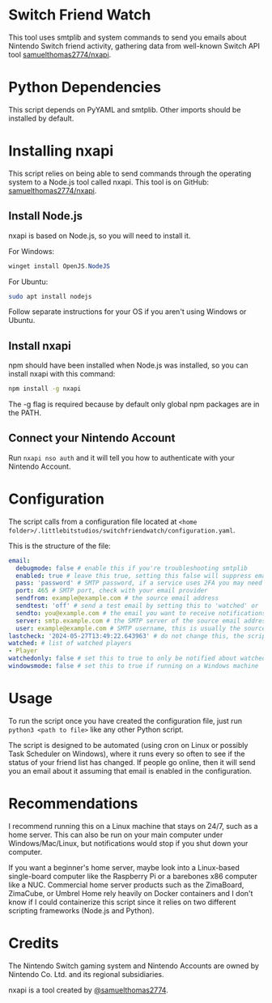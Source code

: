 # Switch Friend Watch
This tool uses smtplib and system commands to send you emails about Nintendo Switch friend activity, gathering data from well-known Switch API tool [samuelthomas2774/nxapi](https://github.com/samuelthomas2774/nxapi).

# Python Dependencies
This script depends on PyYAML and smtplib. Other imports should be installed by default.

# Installing nxapi
This script relies on being able to send commands through the operating system to a Node.js tool called nxapi. This tool is on GitHub: [samuelthomas2774/nxapi](https://github.com/samuelthomas2774/nxapi).

## Install Node.js
nxapi is based on Node.js, so you will need to install it.

For Windows:
```powershell
winget install OpenJS.NodeJS
```

For Ubuntu:
```bash
sudo apt install nodejs
```

Follow separate instructions for your OS if you aren't using Windows or Ubuntu.

## Install nxapi
npm should have been installed when Node.js was installed, so you can install nxapi with this command:
```bash
npm install -g nxapi
```
The -g flag is required because by default only global npm packages are in the PATH.

## Connect your Nintendo Account
Run `nxapi nso auth` and it will tell you how to authenticate with your Nintendo Account.

# Configuration
The script calls from a configuration file located at `<home folder>/.littlebitstudios/switchfriendwatch/configuration.yaml`.

This is the structure of the file:
```yaml
email:
  debugmode: false # enable this if you're troubleshooting smtplib
  enabled: true # leave this true, setting this false will suppress emails
  pass: 'password' # SMTP password, if a service uses 2FA you may need a specific app password
  port: 465 # SMTP port, check with your email provider
  sendfrom: example@example.com # the source email address
  sendtest: 'off' # send a test email by setting this to 'watched' or 'unwatched' and running the script
  sendto: you@example.com # the email you want to receive notifications at
  server: smtp.example.com # the SMTP server of the source email address
  user: example@example.com # SMTP username, this is usually the source email address but could be different depending on provider
lastcheck: '2024-05-27T13:49:22.643963' # do not change this, the script uses this timestamp as a reference for when it last ran
watched: # list of watched players
- Player
watchedonly: false # set this to true to only be notified about watched players
windowsmode: false # set this to true if running on a Windows machine
```

# Usage
To run the script once you have created the configuration file, just run `python3 <path to file>` like any other Python script.

The script is designed to be automated (using cron on Linux or possibly Task Scheduler on Windows), where it runs every so often to see if the status of your friend list has changed. If people go online, then it will send you an email about it assuming that email is enabled in the configuration.

# Recommendations
I recommend running this on a Linux machine that stays on 24/7, such as a home server. This can also be run on your main computer under Windows/Mac/Linux, but notifications would stop if you shut down your computer. 

If you want a beginner's home server, maybe look into a Linux-based single-board computer like the Raspberry Pi or a barebones x86 computer like a NUC. Commercial home server products such as the ZimaBoard, ZimaCube, or Umbrel Home rely heavily on Docker containers and I don't know if I could containerize this script since it relies on two different scripting frameworks (Node.js and Python).

# Credits
The Nintendo Switch gaming system and Nintendo Accounts are owned by Nintendo Co. Ltd. and its regional subsidiaries.

nxapi is a tool created by [@samuelthomas2774](https://github.com/samuelthomas2774).